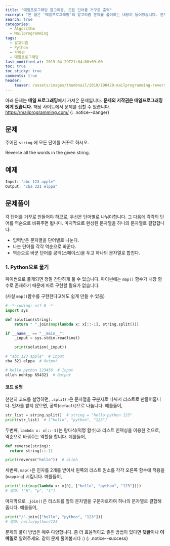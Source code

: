 ```yaml
---
title: "매일프로그래밍 알고리즘, 모든 단어를 거꾸로 출력"
excerpt: "본 글은 '매일프로그래밍'의 알고리즘 문제를 풀이하는 내용이 들어있습니다. 문제에 대한 저작권은 '매일프로그래밍'에게 있습니다. 문제는 다음과 같습니다. Reverse all the words in the given string."
search: true
categories: 
  - Algorithm
  - Mailprogramming
tags: 
  - 알고리즘
  - Python
  - 파이썬
  - 매일프로그래밍
last_modified_at: 2019-04-29T21:04:00+09:00
toc: true
toc_sticky: true
comments: true
header:
    teaser: /assets/images/thumbnail/2019/190429-mailprogramming-reverse-string.png
---
```


<i class="fas fa-exclamation-circle"></i> 아래 문제는 **매일 프로그래밍**에서 가져온 문제입니다. **문제의 저작권은 매일프로그래밍에게 있습니다.** 해당 사이트에서 문제를 접할 수 있습니다. <a href="https://mailprogramming.com/" target="_blank">https://mailprogramming.com/</a>
{: .notice--danger}

## 문제

주어진 `string` 에 모든 단어를 거꾸로 하시오.  

Reverse all the words in the given string. 


## 예제

```javascript
Input: "abc 123 apple"
Output: "cba 321 elppa"
```

## 문제풀이

각 단어를 거꾸로 만들어야 하므로, 우선은 단어별로 나눠야합니다. 그 다음에 각각의 단어를 역순으로 바꿔주면 됩니다. 마지막으로 완성된 문자열을 하나의 문자열로 결합합니다.   

- 입력받은 문자열을 단어별로 나눈다.
- 나눈 단어를 각각 역순으로 바꾼다.
- 역순으로 바꾼 단어를 공백(스페이스)을 두고 하나의 문자열로 합친다.

### 1. Python으로 풀기

파이썬으로 풀게되면 정말 간단하게 풀 수 있습니다. 파이썬에는 `map()` 함수가 내장 함수로 존재하기 때문에 따로 구현할 필요가 없습니다.  

(사실 `map()`함수를 구현한다고해도 쉽게 만들 수 있음)

```python
# -*-coding: utf-8 -*-
import sys

def solution(string):
    return " ".join(map(lambda x: x[::-1], string.split()))

if __name__ == "__main__":
    _input = sys.stdin.readline()

    print(solution(_input))
```

```bash
# "abc 123 apple"  # Input
cba 321 elppa  # Output

# hello python 123456  # Input
olleh nohtyp 654321  # Output
```

#### 코드 설명

천천히 코드를 설명하면, `.split()`은 문자열을 구분자로 나눠서 리스트로 만들어줍니다. 인자를 받지 않으면, 공백(`default`)으로 나눕니다. 예를들어,  

```python
str_list = string.split()  # string = "hello python 123"
print(str_list)  # ["hello", "python", "123"]
```

두번째, `lambda x: x[::-1]`는 람다식(익명 함수)과 리스트 인덱싱을 이용한 것으로, 역순으로 바꿔주는 역할을 합니다. 예를들어,  

```python
def reverse(string):
  return string[::-1]

print(reverse("hello"))  # olleh
```

세번째, `map()`은 인자를 2개를 받아서 왼쪽의 리스트 원소를 각각 오른쪽 함수에 적용을(`mapping`) 시킵니다. 예를들어,  

```python
print(list(map(lambda x: x[0], ["hello", "python", "123"])))
# 결과: ["h", "p", "1"]
```

마지막으로 `.join()`은 리스트를 앞의 문자열을 구분자로하여 하나의 문자열로 결합해줍니다. 예를들어,  

```python
print("/".join(["hello", "python", "123"]))
# 결과: hello/python/123
```


<i class="far fa-laugh-wink"></i> 문제의 풀이 방법은 매우 다양합니다. 좀 더 효율적이고 좋은 방법이 있다면 **댓글**이나 **이메일**로 알려주세요. 같이 문제 풀어봅시다 :)
{: .notice--success}